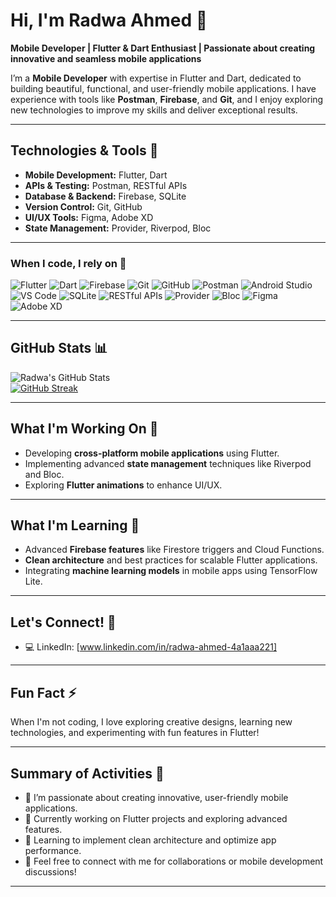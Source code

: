 # Hi, I'm Radwa Ahmed 👋

**Mobile Developer | Flutter & Dart Enthusiast | Passionate about creating innovative and seamless mobile applications**

I’m a **Mobile Developer** with expertise in Flutter and Dart, dedicated to building beautiful, functional, and user-friendly mobile applications. I have experience with tools like **Postman**, **Firebase**, and **Git**, and I enjoy exploring new technologies to improve my skills and deliver exceptional results.

---

## Technologies & Tools 🚀

- **Mobile Development:** Flutter, Dart  
- **APIs & Testing:** Postman, RESTful APIs  
- **Database & Backend:** Firebase, SQLite  
- **Version Control:** Git, GitHub  
- **UI/UX Tools:** Figma, Adobe XD  
- **State Management:** Provider, Riverpod, Bloc  

---
### When I code, I rely on 🚀

<p>
  <img alt="Flutter" src="https://img.shields.io/badge/-Flutter-02569B?style=flat-square&logo=flutter&logoColor=white" />
  <img alt="Dart" src="https://img.shields.io/badge/-Dart-0175C2?style=flat-square&logo=dart&logoColor=white" />
  <img alt="Firebase" src="https://img.shields.io/badge/-Firebase-FFCA28?style=flat-square&logo=firebase&logoColor=black" />
  <img alt="Git" src="https://img.shields.io/badge/-Git-F05032?style=flat-square&logo=git&logoColor=white" />
  <img alt="GitHub" src="https://img.shields.io/badge/-GitHub-181717?style=flat-square&logo=github&logoColor=white" />
  <img alt="Postman" src="https://img.shields.io/badge/-Postman-FF6C37?style=flat-square&logo=postman&logoColor=white" />
  <img alt="Android Studio" src="https://img.shields.io/badge/-Android_Studio-3DDC84?style=flat-square&logo=android-studio&logoColor=white" />
  <img alt="VS Code" src="https://img.shields.io/badge/-VS_Code-007ACC?style=flat-square&logo=visual-studio-code&logoColor=white" />
  <img alt="SQLite" src="https://img.shields.io/badge/-SQLite-003B57?style=flat-square&logo=sqlite&logoColor=white" />
  <img alt="RESTful APIs" src="https://img.shields.io/badge/-RESTful_APIs-FF5733?style=flat-square&logo=api&logoColor=white" />
  <img alt="Provider" src="https://img.shields.io/badge/-Provider-F47E60?style=flat-square&logo=flutter&logoColor=white" />
  <img alt="Bloc" src="https://img.shields.io/badge/-Bloc-8C2DE3?style=flat-square&logo=bloc&logoColor=white" />
  <img alt="Figma" src="https://img.shields.io/badge/-Figma-F24E1E?style=flat-square&logo=figma&logoColor=white" />
  <img alt="Adobe XD" src="https://img.shields.io/badge/-Adobe_XD-FF61F6?style=flat-square&logo=adobe-xd&logoColor=white" />
</p>

---
## GitHub Stats 📊

![Radwa's GitHub Stats](https://github-readme-stats.vercel.app/api?username=radwa-ahmed&show_icons=true&theme=radical)  
[![GitHub Streak](https://github-readme-streak-stats.herokuapp.com/?user=radwa-ahmed)](https://git.io/streak-stats)

---

## What I'm Working On 🔭

- Developing **cross-platform mobile applications** using Flutter.  
- Implementing advanced **state management** techniques like Riverpod and Bloc.  
- Exploring **Flutter animations** to enhance UI/UX.  

---

## What I'm Learning 🌱

- Advanced **Firebase features** like Firestore triggers and Cloud Functions.  
- **Clean architecture** and best practices for scalable Flutter applications.  
- Integrating **machine learning models** in mobile apps using TensorFlow Lite.  

---

## Let's Connect! 💬
- 💻 LinkedIn: [www.linkedin.com/in/radwa-ahmed-4a1aaa221]  


---

## Fun Fact ⚡  

When I'm not coding, I love exploring creative designs, learning new technologies, and experimenting with fun features in Flutter!

---

## Summary of Activities 🔄

- 🌟 I’m passionate about creating innovative, user-friendly mobile applications.  
- 🔭 Currently working on Flutter projects and exploring advanced features.  
- 🌱 Learning to implement clean architecture and optimize app performance.  
- 💬 Feel free to connect with me for collaborations or mobile development discussions!  

---
